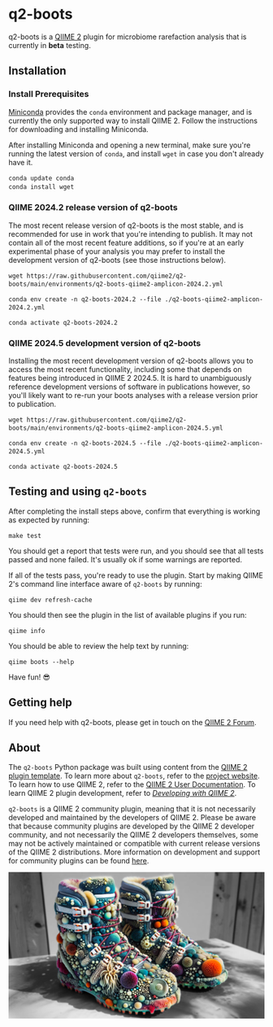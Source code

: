 # q2-boots

q2-boots is a [QIIME 2](https://qiime2.org) plugin for microbiome rarefaction analysis that is currently in **beta** testing.

## Installation

### Install Prerequisites

[Miniconda](https://conda.io/miniconda.html) provides the `conda` environment and package manager, and is currently the only supported way to install QIIME 2.
Follow the instructions for downloading and installing Miniconda.

After installing Miniconda and opening a new terminal, make sure you're running the latest version of `conda`, and install `wget` in case you don't already have it.

```bash
conda update conda
conda install wget
```

### QIIME 2024.2 release version of q2-boots

The most recent release version of q2-boots is the most stable, and is recommended for use in work that you're intending to publish.
It may not contain all of the most recent feature additions, so if you're at an early experimental phase of your analysis you may prefer to install the development version of q2-boots (see those instructions below).

```shell
wget https://raw.githubusercontent.com/qiime2/q2-boots/main/environments/q2-boots-qiime2-amplicon-2024.2.yml
```

```shell
conda env create -n q2-boots-2024.2 --file ./q2-boots-qiime2-amplicon-2024.2.yml
```

```shell
conda activate q2-boots-2024.2
```

### QIIME 2024.5 development version of q2-boots

Installing the most recent development version of q2-boots allows you to access the most recent functionality, including some that depends on features being introduced in QIIME 2 2024.5.
It is hard to unambiguously reference development versions of software in publications however, so you'll likely want to re-run your boots analyses with a release version prior to publication.

```shell
wget https://raw.githubusercontent.com/qiime2/q2-boots/main/environments/q2-boots-qiime2-amplicon-2024.5.yml
```

```shell
conda env create -n q2-boots-2024.5 --file ./q2-boots-qiime2-amplicon-2024.5.yml
```

```shell
conda activate q2-boots-2024.5
```

## Testing and using `q2-boots`

After completing the install steps above, confirm that everything is working as expected by running:

```shell
make test
```

You should get a report that tests were run, and you should see that all tests passed and none failed.
It's usually ok if some warnings are reported.

If all of the tests pass, you're ready to use the plugin.
Start by making QIIME 2's command line interface aware of `q2-boots` by running:

```shell
qiime dev refresh-cache
```

You should then see the plugin in the list of available plugins if you run:

```shell
qiime info
```

You should be able to review the help text by running:

```shell
qiime boots --help
```

Have fun! 😎

## Getting help

If you need help with q2-boots, please get in touch on the [QIIME 2 Forum](https://forum.qiime2.org).

## About

The `q2-boots` Python package was built using content from the [QIIME 2 plugin template](https://develop.qiime2.org/en/latest/plugins/tutorials/create-from-template.html).
To learn more about `q2-boots`, refer to the [project website](https://github.com/qiime2/q2-boots).
To learn how to use QIIME 2, refer to the [QIIME 2 User Documentation](https://docs.qiime2.org).
To learn QIIME 2 plugin development, refer to [*Developing with QIIME 2*](https://develop.qiime2.org).

`q2-boots` is a QIIME 2 community plugin, meaning that it is not necessarily developed and maintained by the developers of QIIME 2.
Please be aware that because community plugins are developed by the QIIME 2 developer community, and not necessarily the QIIME 2 developers themselves, some may not be actively maintained or compatible with current release versions of the QIIME 2 distributions.
More information on development and support for community plugins can be found [here](https://library.qiime2.org).

![Boots covered in microorganisms](./images/q2-boots-ai-art.png)